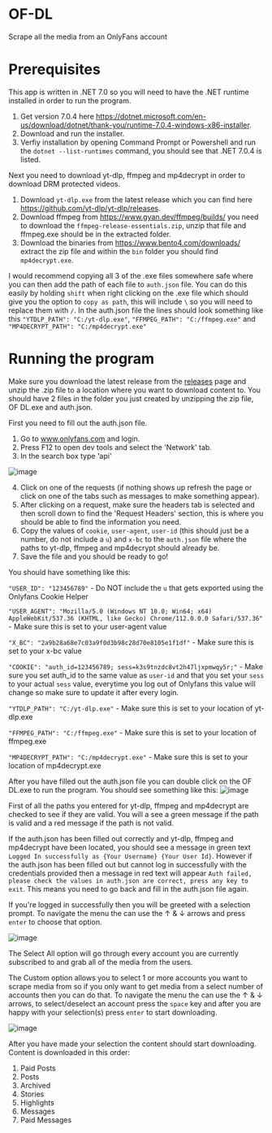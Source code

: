 # OF-DL
Scrape all the media from an OnlyFans account
# Prerequisites
This app is written in .NET 7.0 so you will need to have the .NET runtime installed in order to run the program.
1. Get version 7.0.4 here https://dotnet.microsoft.com/en-us/download/dotnet/thank-you/runtime-7.0.4-windows-x86-installer.
2. Download and run the installer.
3. Verfiy installation by opening Command Prompt or Powershell and run the `dotnet --list-runtimes` command, you should see that .NET 7.0.4 is listed.

Next you need to download yt-dlp, ffmpeg and mp4decrypt in order to download DRM protected videos.
1. Download `yt-dlp.exe` from the latest release which you can find here https://github.com/yt-dlp/yt-dlp/releases.
2. Download ffmpeg from https://www.gyan.dev/ffmpeg/builds/ you need to download the `ffmpeg-release-essentials.zip`, unzip that file and ffmpeg.exe should be in the extracted folder.
3. Download the binaries from https://www.bento4.com/downloads/ extract the zip file and within the `bin` folder you should find `mp4decrypt.exe`.

I would recommend copying all 3 of the .exe files somewhere safe where you can then add the path of each file to `auth.json` file. You can do this easily by holding `shift` when right clicking on the .exe file which should give you the option to `copy as path`, this will include `\` so you will need to replace them with `/`. In the auth.json file the lines should look something like this `"YTDLP_PATH": "C:/yt-dlp.exe"`, `"FFMPEG_PATH": "C:/ffmpeg.exe"` and `"MP4DECRYPT_PATH": "C:/mp4decrypt.exe"`
# Running the program
Make sure you download the latest release from the [releases](https://github.com/sim0n00ps/OF-DL/releases) page and unzip the .zip file to a location where you want to download content to.
You should have 2 files in the folder you just created by unzipping the zip file, OF DL.exe and auth.json. 

First you need to fill out the auth.json file.
1. Go to www.onlyfans.com and login.
2. Press F12 to open dev tools and select the 'Network' tab.
3. In the search box type 'api'

![image](https://user-images.githubusercontent.com/132307467/235547370-5ef8e273-ebf7-4783-a13a-225f5959c606.png)

4. Click on one of the requests (if nothing shows up refresh the page or click on one of the tabs such as messages to make something appear).
5. After clicking on a request, make sure the headers tab is selected and then scroll down to find the 'Request Headers' section, this is where you should be able to find the information you need.
6. Copy the values of `cookie`, `user-agent`, `user-id` (this should just be a number, do not include a `u`) and `x-bc` to the `auth.json` file where the paths to yt-dlp, ffmpeg and mp4decrypt should already be.
7. Save the file and you should be ready to go!

You should have something like this:

`"USER_ID": "123456789"` - Do NOT include the `u` that gets exported using the Onlyfans Cookie Helper

`"USER_AGENT": "Mozilla/5.0 (Windows NT 10.0; Win64; x64) AppleWebKit/537.36 (KHTML, like Gecko) Chrome/112.0.0.0 Safari/537.36"` - Make sure this is set to your user-agent value

`"X_BC": "2a9b28a68e7c03a9f0d3b98c28d70e8105e1f1df"` - Make sure this is set to your x-bc value

`"COOKIE": "auth_id=123456789; sess=k3s9tnzdc8vt2h47ljxpmwqy5r;"` - Make sure you set auth_id to the same value as `user-id` and that you set your `sess` to your actual `sess` value, everytime you log out of Onlyfans this value will change so make sure to update it after every login.

`"YTDLP_PATH": "C:/yt-dlp.exe"` - Make sure this is set to your location of yt-dlp.exe 

`"FFMPEG_PATH": "C:/ffmpeg.exe"` - Make sure this is set to your location of ffmpeg.exe 

`"MP4DECRYPT_PATH": "C:/mp4decrypt.exe"` - Make sure this is set to your location of mp4decrypt.exe 


After you have filled out the auth.json file you can double click on the OF DL.exe to run the program.
You should see something like this:
![image](https://user-images.githubusercontent.com/132307467/235548153-107f3f44-aa00-4946-8432-458329142007.png)

First of all the paths you entered for yt-dlp, ffmpeg and mp4decrypt are checked to see if they are valid. You will a see a green message if the path is valid and a red message if the path is not valid.

If the auth.json has been filled out correctly and yt-dlp, ffmpeg and mp4decrypt have been located, you should see a message in green text `Logged In successfully as {Your Username} {Your User Id}`.
However if the auth.json has been filled out but cannot log in successfully with the credentials provided then a message in red text will appear `Auth failed, please check the values in auth.json are correct, press any key to exit`. This means you need to go back and fill in the auth.json file again.

If you're logged in successfully then you will be greeted with a selection prompt. To navigate the menu the can use the &#8593; & &#8595; arrows and press `enter` to choose that option.

![image](https://user-images.githubusercontent.com/132307467/235548843-d6f46c78-7615-400a-820d-ef0dfcea4531.png)

The Select All option will go through every account you are currently subscribed to and grab all of the media from the users.

The Custom option allows you to select 1 or more accounts you want to scrape media from so if you only want to get media from a select number of accounts then you can do that. To navigate the menu the can use the &#8593; & &#8595; arrows, to select/deselect an account press the `space` key and after you are happy with your selection(s) press `enter` to start downloading.

![image](https://user-images.githubusercontent.com/132307467/235549855-dd6efa98-24d5-479a-89c9-d89dbd3c01cc.png)

After you have made your selection the content should start downloading.
Content is downloaded in this order:
1. Paid Posts
2. Posts
3. Archived
4. Stories
5. Highlights
6. Messages
7. Paid Messages
